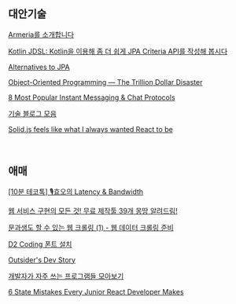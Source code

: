 

## 대안기술

[Armeria를 소개합니다](https://engineering.linecorp.com/ko/blog/introduce-armeria)
<br/>

[Kotlin JDSL: Kotlin을 이용해 좀 더 쉽게 JPA Criteria API를 작성해 봅시다](https://engineering.linecorp.com/ko/blog/kotlinjdsl-jpa-criteria-api-with-kotlin)
<br/>

[Alternatives to JPA](https://www.youtube.com/watch?v=2zQdmC0vnFU&list=PLiLLi47PCMPjvVIba_5Tzl--QqblJkpnZ&index=6&ab_channel=naverd2)
<br/>

[Object-Oriented Programming — The Trillion Dollar Disaster](https://betterprogramming.pub/object-oriented-programming-the-trillion-dollar-disaster-92a4b666c7c7)
<br/>

[8 Most Popular Instant Messaging & Chat Protocols](https://www.cometchat.com/blog/popular-chat-and-instant-messaging-protocols)
<br/>

[기술 블로그 모음](https://brunch.co.kr/@sicle-official/35)
<br/>

[Solid.js feels like what I always wanted React to be](https://typeofnan.dev/solid-js-feels-like-what-i-always-wanted-react-to-be/)
<br/>

[]()
<br/>



## 애매

[[10분 테코톡] 🎙️효오의 Latency & Bandwidth](https://www.youtube.com/watch?v=mFBIwEhvZUY&list=PLiLLi47PCMPjvVIba_5Tzl--QqblJkpnZ&index=63&ab_channel=%EC%9A%B0%EC%95%84%ED%95%9CTech)
<br/>

[웹 서비스 구현의 모든 것! 무료 제작툴 39개 몽땅 알려드림!](https://www.youtube.com/watch?v=u3Ph_M2bySg&list=PLiLLi47PCMPjvVIba_5Tzl--QqblJkpnZ&index=252&ab_channel=%EB%85%B8%EB%A7%88%EB%93%9C%EC%BD%94%EB%8D%94NomadCoders)
<br/>

[문과생도 할 수 있는 웹 크롤링 (1) - 웹 데이터 크롤링 준비](https://sacko.tistory.com/12)
<br/>

[D2 Coding 폰트 설치](https://soohyun6879.tistory.com/5)
<br/>

[Outsider's Dev Story](https://blog.outsider.ne.kr/category/Newsletter?PageSpeed=noscript)
<br/>

[개발자가 자주 쓰는 프로그램들 모아보기](https://www.youtube.com/watch?v=CEn5KHwO1JE&list=LLg19zd5p7T_YkjpHp-h0YkQ&ab_channel=%EC%A0%80%EC%84%B8%EC%83%81%EA%B0%9C%EB%B0%9C%EC%9E%90)
<br/>

[6 State Mistakes Every Junior React Developer Makes](https://www.youtube.com/watch?v=Fhu5cu864ag&list=LLg19zd5p7T_YkjpHp-h0YkQ&index=2&ab_channel=LamaDev)
<br/>

[]()
<br/>


